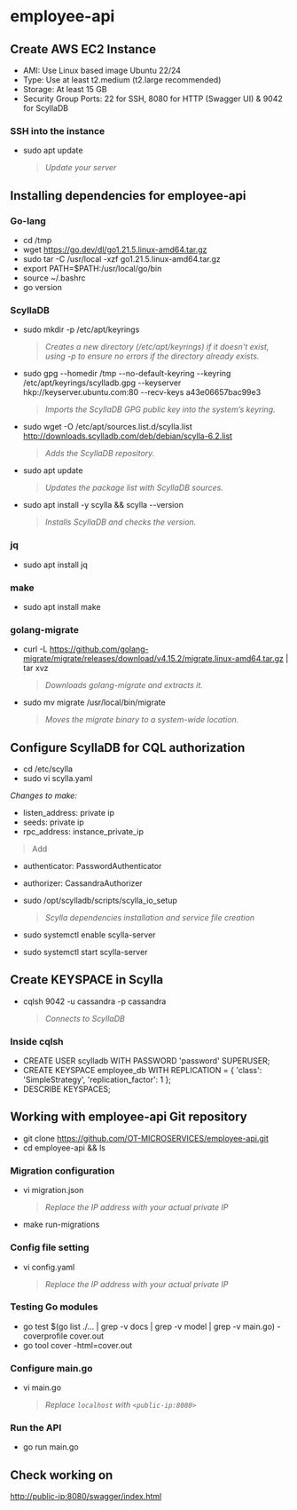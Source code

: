 # employee-api

## Create AWS EC2 Instance
- AMI: Use Linux based image Ubuntu 22/24  
- Type: Use at least t2.medium (t2.large recommended)  
- Storage: At least 15 GB  
- Security Group Ports: 22 for SSH, 8080 for HTTP (Swagger UI) & 9042 for ScyllaDB  

### SSH into the instance
- sudo apt update
  > *Update your server*

## Installing dependencies for employee-api

### Go-lang
- cd /tmp
- wget https://go.dev/dl/go1.21.5.linux-amd64.tar.gz
- sudo tar -C /usr/local -xzf go1.21.5.linux-amd64.tar.gz
- export PATH=$PATH:/usr/local/go/bin
- source ~/.bashrc
- go version


### ScyllaDB
- sudo mkdir -p /etc/apt/keyrings
  > *Creates a new directory (/etc/apt/keyrings) if it doesn't exist, using -p to ensure no errors if the directory already exists.*

- sudo gpg --homedir /tmp --no-default-keyring --keyring /etc/apt/keyrings/scylladb.gpg --keyserver hkp://keyserver.ubuntu.com:80 --recv-keys a43e06657bac99e3
  > *Imports the ScyllaDB GPG public key into the system’s keyring.*

- sudo wget -O /etc/apt/sources.list.d/scylla.list http://downloads.scylladb.com/deb/debian/scylla-6.2.list
  > *Adds the ScyllaDB repository.*

- sudo apt update
  > *Updates the package list with ScyllaDB sources.*

- sudo apt install -y scylla && scylla --version
  > *Installs ScyllaDB and checks the version.*

### jq
- sudo apt install jq

### make
- sudo apt install make

### golang-migrate
- curl -L https://github.com/golang-migrate/migrate/releases/download/v4.15.2/migrate.linux-amd64.tar.gz | tar xvz
  > *Downloads golang-migrate and extracts it.*

- sudo mv migrate /usr/local/bin/migrate
  > *Moves the migrate binary to a system-wide location.*

## Configure ScyllaDB for CQL authorization
- cd /etc/scylla  
- sudo vi scylla.yaml  

*Changes to make:*  
- listen_address: private ip
- seeds: private ip
- rpc_address: instance_private_ip
> Add  
- authenticator: PasswordAuthenticator  
- authorizer: CassandraAuthorizer

- sudo /opt/scylladb/scripts/scylla_io_setup
  > *Scylla dependencies installation and service file creation*

- sudo systemctl enable scylla-server  
- sudo systemctl start scylla-server

## Create KEYSPACE in Scylla
- cqlsh <instance-private-IP> 9042 -u cassandra -p cassandra
  > *Connects to ScyllaDB*

### Inside cqlsh
- CREATE USER scylladb WITH PASSWORD 'password' SUPERUSER;  
- CREATE KEYSPACE employee_db WITH REPLICATION = { 'class': 'SimpleStrategy', 'replication_factor': 1 };  
- DESCRIBE KEYSPACES;

## Working with employee-api Git repository
- git clone https://github.com/OT-MICROSERVICES/employee-api.git  
- cd employee-api && ls

### Migration configuration
- vi migration.json
  > *Replace the IP address with your actual private IP*

- make run-migrations

### Config file setting
- vi config.yaml
  > *Replace the IP address with your actual private IP*

### Testing Go modules
- go test $(go list ./... | grep -v docs | grep -v model | grep -v main.go) -coverprofile cover.out  
- go tool cover -html=cover.out

### Configure main.go
- vi main.go
  > *Replace `localhost` with `<public-ip:8080>`*

### Run the API
- go run main.go

## Check working on  
[http://public-ip:8080/swagger/index.html](http://public-ip:8080/swagger/index.html)
